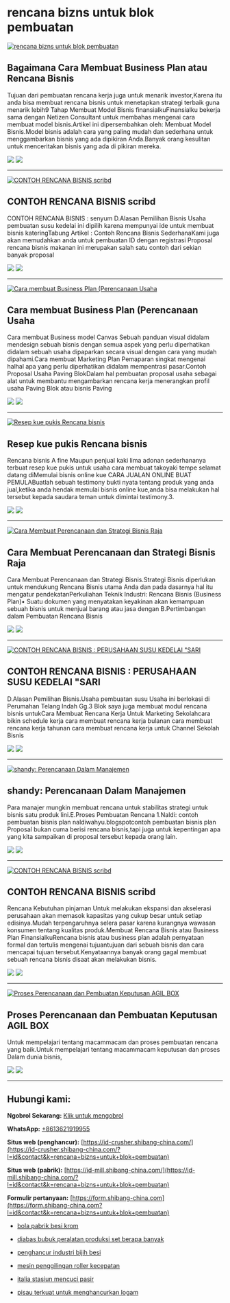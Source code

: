 # rencana bizns untuk blok pembuatan

<a href="https://swt.shibang-china.com/?l=id&img&k=rencana+bizns+untuk+blok+pembuatan" target="_blank">![rencana bizns untuk blok pembuatan](http://static.shibang-china.com/all-800x300/573.jpg)</a>

## Bagaimana Cara Membuat Business Plan atau Rencana Bisnis
Tujuan dari pembuatan rencana kerja juga untuk menarik investor,Karena itu anda bisa membuat rencana bisnis untuk menetapkan strategi terbaik guna menarik lebih9 Tahap Membuat Model Bisnis finansialkuFinansialku bekerja sama dengan Netizen Consultant untuk membahas mengenai cara membuat model bisnis.Artikel ini dipersembahkan oleh: Membuat Model Bisnis.Model bisnis adalah cara yang paling mudah dan sederhana untuk menggambarkan bisnis yang ada dipikiran Anda.Banyak orang kesulitan untuk menceritakan bisnis yang ada di pikiran mereka.


<a href="https://whatsapp.shibangsoft.com/WhatsApp.php" target="_blank" title="WhatsApp">![](http://static.shibang-china.com/icon/whatsapp.png)</a> <a href="https://swt.shibang-china.com/?l=id&icon&k=rencana+bizns+untuk+blok+pembuatan" target="_blank">![](http://static.shibang-china.com/icon/chat-id.png)</a>

---

<a href="https://swt.shibang-china.com/?l=id&img&k=rencana+bizns+untuk+blok+pembuatan" target="_blank">![CONTOH RENCANA BISNIS scribd](http://static.shibang-china.com/all-800x300/1.jpg)</a>

## CONTOH RENCANA BISNIS scribd
CONTOH RENCANA BISNIS : senyum D.Alasan Pemilihan Bisnis Usaha pembuatan susu kedelai ini dipilih karena mempunyai ide untuk membuat bisnis kateringTabung Artikel : Contoh Rencana Bisnis SederhanaKami juga akan memudahkan anda untuk pembuatan ID dengan registrasi Proposal rencana bisnis makanan ini merupakan salah satu contoh dari sekian banyak proposal


<a href="https://whatsapp.shibangsoft.com/WhatsApp.php" target="_blank" title="WhatsApp">![](http://static.shibang-china.com/icon/whatsapp.png)</a> <a href="https://swt.shibang-china.com/?l=id&icon&k=rencana+bizns+untuk+blok+pembuatan" target="_blank">![](http://static.shibang-china.com/icon/chat-id.png)</a>

---

<a href="https://swt.shibang-china.com/?l=id&img&k=rencana+bizns+untuk+blok+pembuatan" target="_blank">![Cara membuat Business Plan (Perencanaan Usaha](http://static.shibang-china.com/all-800x300/1125.jpg)</a>

## Cara membuat Business Plan (Perencanaan Usaha
Cara membuat Business model Canvas Sebuah panduan visual didalam mendesign sebuah bisnis dengan semua aspek yang perlu diperhatikan didalam sebuah usaha dipaparkan secara visual dengan cara yang mudah dipahami.Cara membuat Marketing Plan Pemaparan singkat mengenai halhal apa yang perlu diperhatikan didalam mempentrasi pasar.Contoh Proposal Usaha Paving BlokDalam hal pembuatan proposal usaha sebagai alat untuk membantu mengambarkan rencana kerja menerangkan profil usaha Paving Blok atau bisnis Paving


<a href="https://whatsapp.shibangsoft.com/WhatsApp.php" target="_blank" title="WhatsApp">![](http://static.shibang-china.com/icon/whatsapp.png)</a> <a href="https://swt.shibang-china.com/?l=id&icon&k=rencana+bizns+untuk+blok+pembuatan" target="_blank">![](http://static.shibang-china.com/icon/chat-id.png)</a>

---

<a href="https://swt.shibang-china.com/?l=id&img&k=rencana+bizns+untuk+blok+pembuatan" target="_blank">![Resep kue pukis Rencana bisnis](http://static.shibang-china.com/all-800x300/893.jpg)</a>

## Resep kue pukis Rencana bisnis
Rencana bisnis A fine Maupun penjual kaki lima adonan sederhananya terbuat resep kue pukis untuk usaha cara membuat takoyaki tempe selamat datang diMemulai bisnis online kue CARA JUALAN ONLINE BUAT PEMULABuatlah sebuah testimony bukti nyata tentang produk yang anda jual,ketika anda hendak memulai bisnis online kue,anda bisa melakukan hal tersebut kepada saudara teman untuk dimintai testimony.3.


<a href="https://whatsapp.shibangsoft.com/WhatsApp.php" target="_blank" title="WhatsApp">![](http://static.shibang-china.com/icon/whatsapp.png)</a> <a href="https://swt.shibang-china.com/?l=id&icon&k=rencana+bizns+untuk+blok+pembuatan" target="_blank">![](http://static.shibang-china.com/icon/chat-id.png)</a>

---

<a href="https://swt.shibang-china.com/?l=id&img&k=rencana+bizns+untuk+blok+pembuatan" target="_blank">![Cara Membuat Perencanaan dan Strategi Bisnis Raja](http://static.shibang-china.com/all-800x300/1394.jpg)</a>

## Cara Membuat Perencanaan dan Strategi Bisnis Raja
Cara Membuat Perencanaan dan Strategi Bisnis.Strategi Bisnis diperlukan untuk mendukung Rencana Bisnis utama Anda dan pada dasarnya hal itu mengatur pendekatanPerkuliahan Teknik Industri: Rencana Bisnis (Business Plan)• Suatu dokumen yang menyatakan keyakinan akan kemampuan sebuah bisnis untuk menjual barang atau jasa dengan B.Pertimbangan dalam Pembuatan Rencana Bisnis


<a href="https://whatsapp.shibangsoft.com/WhatsApp.php" target="_blank" title="WhatsApp">![](http://static.shibang-china.com/icon/whatsapp.png)</a> <a href="https://swt.shibang-china.com/?l=id&icon&k=rencana+bizns+untuk+blok+pembuatan" target="_blank">![](http://static.shibang-china.com/icon/chat-id.png)</a>

---

<a href="https://swt.shibang-china.com/?l=id&img&k=rencana+bizns+untuk+blok+pembuatan" target="_blank">![CONTOH RENCANA BISNIS : PERUSAHAAN SUSU KEDELAI "SARI](http://static.shibang-china.com/all-800x300/511.jpg)</a>

## CONTOH RENCANA BISNIS : PERUSAHAAN SUSU KEDELAI "SARI
D.Alasan Pemilihan Bisnis.Usaha pembuatan susu Usaha ini berlokasi di Perumahan Telang Indah Gg.3 Blok saya juga membuat modul rencana bisnis untukCara Membuat Rencana Kerja Untuk Marketing Sekolahcara bikin schedule kerja cara membuat rencana kerja bulanan cara membuat rencana kerja tahunan cara membuat rencana kerja untuk Channel Sekolah Bisnis


<a href="https://whatsapp.shibangsoft.com/WhatsApp.php" target="_blank" title="WhatsApp">![](http://static.shibang-china.com/icon/whatsapp.png)</a> <a href="https://swt.shibang-china.com/?l=id&icon&k=rencana+bizns+untuk+blok+pembuatan" target="_blank">![](http://static.shibang-china.com/icon/chat-id.png)</a>

---

<a href="https://swt.shibang-china.com/?l=id&img&k=rencana+bizns+untuk+blok+pembuatan" target="_blank">![shandy: Perencanaan Dalam Manajemen](http://static.shibang-china.com/all-800x300/358.jpg)</a>

## shandy: Perencanaan Dalam Manajemen
Para manajer mungkin membuat rencana untuk stabilitas strategi untuk bisnis satu produk lini.E.Proses Pembuatan Rencana 1.Naldi: contoh pembuatan bisnis plan naldiwahyu.blogspotcontoh pembuatan bisnis plan Proposal bukan cuma berisi rencana bisnis,tapi juga untuk kepentingan apa yang kita sampaikan di proposal tersebut kepada orang lain.


<a href="https://whatsapp.shibangsoft.com/WhatsApp.php" target="_blank" title="WhatsApp">![](http://static.shibang-china.com/icon/whatsapp.png)</a> <a href="https://swt.shibang-china.com/?l=id&icon&k=rencana+bizns+untuk+blok+pembuatan" target="_blank">![](http://static.shibang-china.com/icon/chat-id.png)</a>

---

<a href="https://swt.shibang-china.com/?l=id&img&k=rencana+bizns+untuk+blok+pembuatan" target="_blank">![CONTOH RENCANA BISNIS scribd](http://static.shibang-china.com/all-800x300/248.jpg)</a>

## CONTOH RENCANA BISNIS scribd
Rencana Kebutuhan pinjaman Untuk melakukan ekspansi dan akselerasi perusahaan akan memasok kapasitas yang cukup besar untuk setiap edisinya.Mudah terpengaruhnya selera pasar karena kurangnya wawasan konsumen tentang kualitas produk.Membuat Rencana Bisnis atau Business Plan FinansialkuRencana bisnis atau business plan adalah pernyataan formal dan tertulis mengenai tujuantujuan dari sebuah bisnis dan cara mencapai tujuan tersebut.Kenyataannya banyak orang gagal membuat sebuah rencana bisnis disaat akan melakukan bisnis.


<a href="https://whatsapp.shibangsoft.com/WhatsApp.php" target="_blank" title="WhatsApp">![](http://static.shibang-china.com/icon/whatsapp.png)</a> <a href="https://swt.shibang-china.com/?l=id&icon&k=rencana+bizns+untuk+blok+pembuatan" target="_blank">![](http://static.shibang-china.com/icon/chat-id.png)</a>

---

<a href="https://swt.shibang-china.com/?l=id&img&k=rencana+bizns+untuk+blok+pembuatan" target="_blank">![Proses Perencanaan dan Pembuatan Keputusan AGIL BOX](http://static.shibang-china.com/all-800x300/1168.jpg)</a>

## Proses Perencanaan dan Pembuatan Keputusan AGIL BOX
Untuk mempelajari tentang macammacam dan proses pembuatan rencana yang baik.Untuk mempelajari tentang macammacam keputusan dan proses Dalam dunia bisnis,

<a href="https://whatsapp.shibangsoft.com/WhatsApp.php" target="_blank" title="WhatsApp">![](http://static.shibang-china.com/icon/whatsapp.png)</a> <a href="https://swt.shibang-china.com/?l=id&icon&k=rencana+bizns+untuk+blok+pembuatan" target="_blank">![](http://static.shibang-china.com/icon/chat-id.png)</a>

---
## Hubungi kami:

**Ngobrol Sekarang:** [Klik untuk mengobrol](https://swt.shibang-china.com?l=id&contact&k=rencana+bizns+untuk+blok+pembuatan)

**WhatsApp:**  [+8613621919955](https://whatsapp.shibangsoft.com/WhatsApp.php)

**Situs web (penghancur):** [https://id-crusher.shibang-china.com/](https://id-crusher.shibang-china.com/?l=id&contact&k=rencana+bizns+untuk+blok+pembuatan)

**Situs web (pabrik):** [https://id-mill.shibang-china.com/](https://id-mill.shibang-china.com/?l=id&contact&k=rencana+bizns+untuk+blok+pembuatan)

**Formulir pertanyaan:** [https://form.shibang-china.com](https://form.shibang-china.com?l=id&contact&k=rencana+bizns+untuk+blok+pembuatan)

* [bola pabrik besi krom](../31/bola%20pabrik%20besi%20krom.md)

* [diabas bubuk peralatan produksi set berapa banyak](../31/diabas%20bubuk%20peralatan%20produksi%20set%20berapa%20banyak.md)

* [penghancur industri bijih besi](../35/penghancur%20industri%20bijih%20besi.md)

* [mesin penggilingan roller kecepatan](../35/mesin%20penggilingan%20roller%20kecepatan.md)

* [italia stasiun mencuci pasir](../32/italia%20stasiun%20mencuci%20pasir.md)

* [pisau terkuat untuk menghancurkan logam](../37/pisau%20terkuat%20untuk%20menghancurkan%20logam.md)
